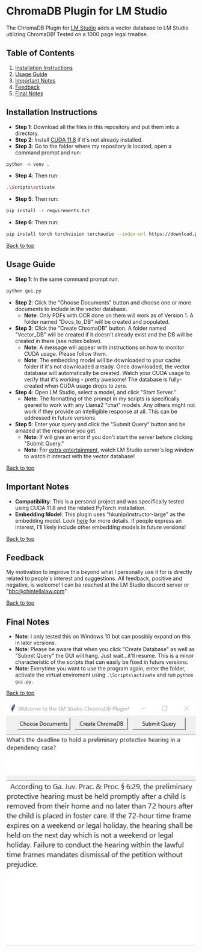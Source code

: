 <a name="top"></a>

# ChromaDB Plugin for LM Studio

The ChromaDB Plugin for [LM Studio](https://lmstudio.ai/) adds a vector database to LM Studio utilizing ChromaDB! Tested on a 1000 page legal treatise.

## Table of Contents
1. [Installation Instructions](#installation-instructions)
2. [Usage Guide](#usage-guide)
3. [Important Notes](#important-notes)
4. [Feedback](#feedback)
5. [Final Notes](#final-notes)

## Installation Instructions
* **Step 1**: Download all the files in this repository and put them into a directory.
* **Step 2**: Install [CUDA 11.8](https://developer.nvidia.com/cuda-11-8-0-download-archive) if it's not already installed.
* **Step 3**: Go to the folder where my repository is located, open a command prompt and run:
```bash
python -m venv .
```
* **Step 4**: Then run:
```bash
.\Scripts\activate
```
* **Step 5**: Then run:
```bash
pip install -r requirements.txt
```
* **Step 6**: Then run:
```bash
pip install torch torchvision torchaudio --index-url https://download.pytorch.org/whl/cu118
```
[Back to top](#top)

## Usage Guide
* **Step 1**: In the same command prompt run:
```bash
python gui.py
```
* **Step 2**: Click the "Choose Documents" button and choose one or more documents to include in the vector database.
  * **Note**: Only PDFs with OCR done on them will work as of Version 1. A folder named "Docs_to_DB" will be created and populated.
* **Step 3**: Click the "Create ChromaDB" button. A folder named "Vector_DB" will be created if it doesn't already exist and the DB will be created in there (see notes below).
  * **Note**: A message will appear with instructions on how to monitor CUDA usage. Please follow them.
  * **Note**: The embedding model will be downloaded to your cache folder if it's not downloaded already. Once downloaded, the vector database will automatically be created. Watch your CUDA usage to verify that it's working - pretty awesome! The database is fully-created when CUDA usage drops to zero.
* **Step 4**: Open LM Studio, select a model, and click "Start Server."
  * **Note**: The formatting of the prompt in my scripts is specifically geared to work with any Llama2 "chat" models. Any others might not work if they provide an intelligible response at all.  This can be addressed in future versions.
* **Step 5**: Enter your query and click the "Submit Query" button and be amazed at the response you get.
  * **Note**: If will give an error if you don't start the server before clicking "Submit Query."
  * **Note**: For [extra entertainment](https://www.youtube.com/watch?v=5IsSpAOD6K8), watch LM Studio server's log window to watch it interact with the vector database!

[Back to top](#top)

## Important Notes
* **Compatibility**: This is a personal project and was specifically tested using CUDA 11.8 and the related PyTorch installation.
* **Embedding Model**: This plugin uses "hkunlp/instructor-large" as the embedding model. Look [here](https://huggingface.co/spaces/mteb/leaderboard) for more details. If people express an interest, I'll likely include other embedding models in future versions!

[Back to top](#top)

## Feedback
My motivation to improve this beyond what I personally use it for is directly related to people's interest and suggestions. All feedback, positive and negative, is welcome! I can be reached at the LM Studio discord server or "bbc@chintellalaw.com".

[Back to top](#top)

## Final Notes
* **Note**: I only tested this on Windows 10 but can possibly expand on this in later versions.
* **Note**: Please be aware that when you click "Create Database" as well as "Submit Query" the GUI will hang. Just wait...it'll resume. This is a minor characteristic of the scripts that can easily be fixed in future versions.
* **Note**: Everytime you want to use the program again, enter the folder, activate the virtual enviroment using `.\Scripts\activate` and run `python gui.py`.

[Back to top](#top)

![Example Image](https://github.com/BBC-Esq/ChromaDB-Plugin-for-LM-Studio/raw/main/example.png)
